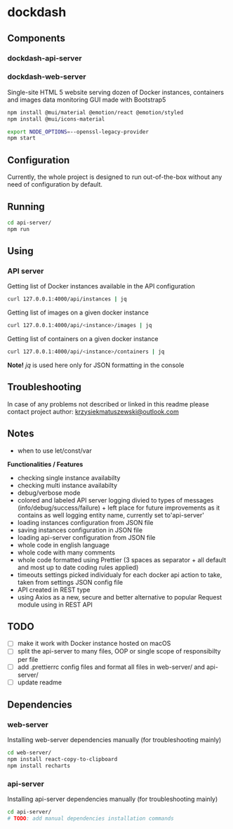 # dockdash

## Components

### dockdash-api-server

### dockdash-web-server

Single-site HTML 5 website serving dozen of Docker instances, containers and images data monitoring GUI made with Bootstrap5

```bash
npm install @mui/material @emotion/react @emotion/styled
npm install @mui/icons-material
```

```bash
export NODE_OPTIONS=--openssl-legacy-provider
npm start
```

## Configuration

Currently, the whole project is designed to run out-of-the-box without any need of configuration by default.

## Running

```bash
cd api-server/
npm run
```

## Using

### API server

Getting list of Docker instances available in the API configuration

```bash
curl 127.0.0.1:4000/api/instances | jq
```

Getting list of images on a given docker instance

```bash
curl 127.0.0.1:4000/api/<instance>/images | jq
```

Getting list of containers on a given docker instance

```bash
curl 127.0.0.1:4000/api/<instance>/containers | jq
```

**Note!** _jq_ is used here only for JSON formatting in the console

## Troubleshooting

In case of any problems not described or linked in this readme please contact project author: krzysiekmatuszewski@outlook.com

## Notes

- when to use let/const/var

**Functionalities / Features**

- checking single instance availabilty
- checking multi instance availabilty
- debug/verbose mode
- colored and labeled API server logging divied to types of messages (info/debug/success/failure) + left place for future improvements as it contains as well logging entity name, currently set to'api-server'
- loading instances configuration from JSON file
- saving instances configuration in JSON file
- loading api-server configuration from JSON file
- whole code in english language
- whole code with many comments
- whole code formatted using Prettier (3 spaces as separator + all default and most up to date coding rules applied)
- timeouts settings picked individualy for each docker api action to take, taken from settings JSON config file
- API created in REST type
- using Axios as a new, secure and better alternative to popular Request module using in REST API

## TODO

- [ ] make it work with Docker instance hosted on macOS
- [ ] split the api-server to many files, OOP or single scope of responsibilty per file
- [ ] add .prettierrc config files and format all files in web-server/ and api-server/
- [ ] update readme

## Dependencies

### web-server

Installing web-server dependencies manually (for troubleshooting mainly)

```bash
cd web-server/
npm install react-copy-to-clipboard
npm install recharts
```

### api-server

Installing api-server dependencies manually (for troubleshooting mainly)

```bash
cd api-server/
# TODO: add manual dependencies installation commands
```
